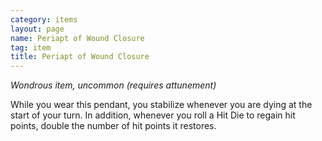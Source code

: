 ```yaml
---
category: items
layout: page
name: Periapt of Wound Closure
tag: item
title: Periapt of Wound Closure 
---
```

_Wondrous item, uncommon (requires attunement)_ 

While you wear this pendant, you stabilize whenever you are dying at the start of your turn. In addition, whenever you roll a Hit Die to regain hit points, double the number of hit points it restores. 